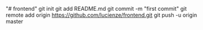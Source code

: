 "# frontend"  git init git add README.md git commit -m "first commit" git remote add origin https://github.com/lucienze/frontend.git git push -u origin master
